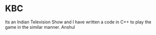 # KBC
Its an Indian Television Show and I have written a code in C++  to play the game in the similar manner.
Anshul
